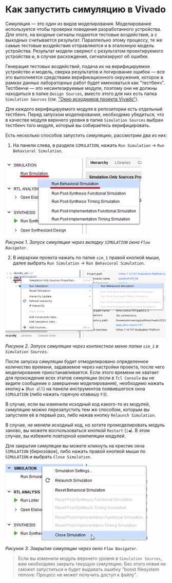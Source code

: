 # Как запустить симуляцию в Vivado

Симуляция — это один из видов моделирования. Моделирование используется чтобы проверки поведения разработанного устройства. Для этого, на входные сигналы подаются тестовые воздействия, а с выходных считывается результат. Параллельно этому процессу, те же самые тестовые воздействия отправляются и в эталонную модель устройства. Результат модели сверяют с результатом проектируемого устройства и, в случае расхождения, сигнализируют об ошибке.

Генерация тестовых воздействий, подача их на верифицируемое устройство и модель, сверка результатов и логирование ошибок — все это выполняется средствами верификационного окружения, которое в рамках данных лабораторных работ будет именоваться как "тестбенч". Тестбенчи — это несинтезируемые модули, поэтому они не должны находиться в папке `Design Sources`, вместо этого для них есть папка `Simulation Sources` (см. ["Окно исходников проекта Vivado"](./How%20to%20use%20Source%20Window.md)).

Для каждого верифицируемого модуля в репозитории есть отдельный тестбенч. Перед запуском моделирования, необходимо убедиться, что в качестве модуля верхнего уровня в папке `Simulation Sources` выбран тестбенч того модуля, который вы собираетесь верифицировать.

Есть несколько способов запустить симуляцию, рассмотрим два из них:

1. На панели слева, в разделе `SIMULATION`, нажать `Run Simulation` → `Run Behavioral Simulation`.

![../.pic/Vivado%20Basics/Run%20Simulation/fig_1.png](../.pic/Vivado%20Basics/Run%20Simulation/fig_1.png)

_Рисунок 1. Запуск симуляции через вкладку `SIMULATION` окна `Flow Navigator`._

2. В иерархии проекта нажать по папке `sim_1` правой кнопкой мыши, далее выбрать `Run Simulation` → `Run Behavioral Simulation`.

![../.pic/Vivado%20Basics/Run%20Simulation/fig_2.png](../.pic/Vivado%20Basics/Run%20Simulation/fig_2.png)

_Рисунок 2. Запуск симуляции через контекстное меню папки `sim_1` в `Simulation Sources`._

После запуска симуляции будет отмоделировано определенное количество времени, задаваемое через настройки проекта, после чего моделирование приостанавливается. Если этого времени не хватает для прохождения всех этапов симуляции (если в `Tcl Console` вы не видите сообщение о завершении моделирования), необходимо нажать кнопку `▶` (`Run all`) на панели инструментов появившегося окна `SIMULATION` (либо нажать горячую клавишу `F3`).

В случае, если вы изменили исходный код какого-то из модулей, симуляцию можно перезапустить тем же способом, которым вы запустили её в первый раз, либо нажав кнопку `Relaunch Simulation`.

В случае, не меняли исходный код, но хотите промоделировать модуль заново, вы можете воспользоваться кнопкой `Restart` (`|◀`). В этом случае, вы избежите повторной компиляции модулей.

Для закрытия симуляции вы можете кликнуть на крестик окна `SIMULATION` (бирюзовое), либо нажать правой кнопкой мыши по `SIMULATION` и выбрать `Close Simulation`.

![../.pic/Vivado%20Basics/Run%20Simulation/fig_3.png](../.pic/Vivado%20Basics/Run%20Simulation/fig_3.png)

_Рисунок 3. Закрытие симуляции через окно `Flow Navigator`._

> Если вы изменили модуль верхнего уровня в `Simulation Sources`, вам необходимо закрыть текущую симуляцию. Без этого новая не сможет запуститься и будет выдавать ошибку "boost filesystem remove: Процесс не может получить доступ к файлу".
